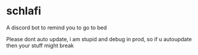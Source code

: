 # schlafi
A discord bot to remind you to go to bed

Please dont auto update, i am stupid and debug in prod, so if u autoupdate then your stuff might break
